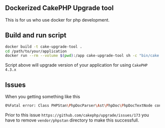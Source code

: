 ## Dockerized CakePHP Upgrade tool

This is for us who use docker for php development.

## Build and run script

```bash
docker build -t cake-upgrade-tool .
cd /path/to/your/application
docker run --rm --volume $(pwd):/app cake-upgrade-tool sh -c "bin/cake upgrade rector --rules cakephp43 /app/src"
```

Script above will upgrade version of your application for using `CakePHP 4.3.x`

## Issues

When you getting something like this

```bash
0%Fatal error: Class PHPStan\PhpDocParser\Ast\PhpDoc\PhpDocTextNode contains 3 abstract methods and must therefore be declared abstract or implement the remaining methods (PHPStan\PhpDocParser\Ast\Node::setAttribute, PHPStan\PhpDocParser\Ast\Node::hasAttribute, PHPStan\PhpDocParser\Ast\Node::getAttribute) in /app/vendor/phpstan/phpdoc-parser/src/Ast/PhpDoc/PhpDocTextNode.php on line 5
```
 
 Prior to this issue `https://github.com/cakephp/upgrade/issues/173` you have to remove `vendor/phpstan` directory to make this successfull.